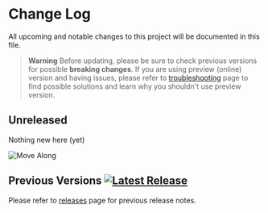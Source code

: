# Change Log

All upcoming and notable changes to this project will be documented in this file.

> **Warning**
> Before updating, please be sure to check previous versions for possible **breaking changes**. If you are using preview (online) version and having issues, please refer to [troubleshooting](https://github.com/excalith/excalith-start-page/wiki/Troubleshooting) page to find possible solutions and learn why you shouldn't use preview version.

## Unreleased

Nothing new here (yet)

![Move Along](https://media.giphy.com/media/10RgsuetO4uDkY/giphy.gif)

## Previous Versions [![Latest Release](https://img.shields.io/github/v/release/excalith/excalith-start-page)](https://github.com/excalith/excalith-start-page/releases)

Please refer to [releases](https://github.com/excalith/excalith-start-page/releases) page for previous release notes.
